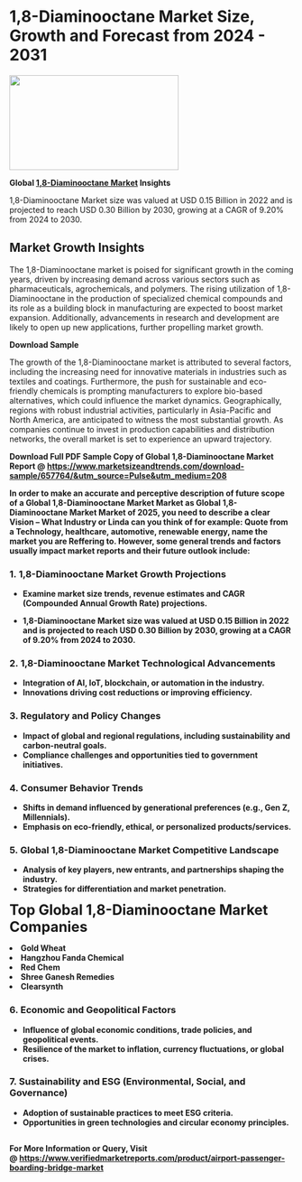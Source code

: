 <H1>1,8-Diaminooctane Market Size, Growth and Forecast from 2024 - 2031</H1><img class="aligncenter size-medium wp-image-584254" src="https://thirdeyenews.in/wp-content/uploads/2024/09/Global-Market-Research-300x168.jpeg" alt="" width="300" height="168" /><p><strong>Global&nbsp;<a href="https://www.marketsizeandtrends.com/download-sample/657764/&amp;utm_source=Pulse&amp;utm_medium=208">1,8-Diaminooctane Market</a> Insights</strong></p><p>1,8-Diaminooctane Market size was valued at USD 0.15 Billion in 2022 and is projected to reach USD 0.30 Billion by 2030, growing at a CAGR of 9.20% from 2024 to 2030.</p><p><h2>Market Growth Insights</h2> <p>The 1,8-Diaminooctane market is poised for significant growth in the coming years, driven by increasing demand across various sectors such as pharmaceuticals, agrochemicals, and polymers. The rising utilization of 1,8-Diaminooctane in the production of specialized chemical compounds and its role as a building block in manufacturing are expected to boost market expansion. Additionally, advancements in research and development are likely to open up new applications, further propelling market growth.</p> <p><strong>Download Sample</strong></p> <p>The growth of the 1,8-Diaminooctane market is attributed to several factors, including the increasing need for innovative materials in industries such as textiles and coatings. Furthermore, the push for sustainable and eco-friendly chemicals is prompting manufacturers to explore bio-based alternatives, which could influence the market dynamics. Geographically, regions with robust industrial activities, particularly in Asia-Pacific and North America, are anticipated to witness the most substantial growth. As companies continue to invest in production capabilities and distribution networks, the overall market is set to experience an upward trajectory.</p> <p><strong></p><p><span class=""><strong>Download Full PDF Sample Copy of Global 1,8-Diaminooctane Market Report</strong> @ <a href="https://www.marketsizeandtrends.com/download-sample/657764/&amp;utm_source=Pulse&amp;utm_medium=208" target="_blank">https://www.marketsizeandtrends.com/download-sample/657764/&amp;utm_source=Pulse&amp;utm_medium=208</a></span></p><p>In order to make an accurate and perceptive description of future scope of a Global&nbsp;1,8-Diaminooctane Market Market as Global&nbsp;1,8-Diaminooctane Market Market of 2025, you need to describe a clear Vision &ndash; What Industry or Linda can you think of for example: Quote from a Technology, healthcare, automotive, renewable energy, name the market you are Reffering to. However, some general trends and factors usually impact market reports and their future outlook include:</p><h3>1.&nbsp;<strong>1,8-Diaminooctane Market Growth Projections</strong></h3><ul><li>Examine market size trends, revenue estimates and CAGR (Compounded Annual Growth Rate) projections.</li><li><p>1,8-Diaminooctane Market size was valued at USD 0.15 Billion in 2022 and is projected to reach USD 0.30 Billion by 2030, growing at a CAGR of 9.20% from 2024 to 2030.</p></li></ul><h3>2.&nbsp;<strong>1,8-Diaminooctane Market Technological Advancements</strong></h3><ul><li>Integration of AI, IoT, blockchain, or automation in the industry.</li><li>Innovations driving cost reductions or improving efficiency.</li></ul><h3>3.&nbsp;<strong>Regulatory and Policy Changes</strong></h3><ul><li>Impact of global and regional regulations, including sustainability and carbon-neutral goals.</li><li>Compliance challenges and opportunities tied to government initiatives.</li></ul><h3>4.&nbsp;<strong>Consumer Behavior Trends</strong></h3><ul><li>Shifts in demand influenced by generational preferences (e.g., Gen Z, Millennials).</li><li>Emphasis on eco-friendly, ethical, or personalized products/services.</li></ul><h3>5.&nbsp;<strong>Global 1,8-Diaminooctane Market Competitive Landscape</strong></h3><ul><li>Analysis of key players, new entrants, and partnerships shaping the industry.</li><li>Strategies for differentiation and market penetration.</li></ul><p data-pm-slice="1 1 []"><span style="color: inherit; font-family: inherit; font-size: 25px;">Top Global 1,8-Diaminooctane Market Companies</span></p><div class="" data-test-id=""><p><li>Gold Wheat</li><li> Hangzhou Fanda Chemical</li><li> Red Chem</li><li> Shree Ganesh Remedies</li><li> Clearsynth</li></p></div><h3>6.&nbsp;<strong>Economic and Geopolitical Factors</strong></h3><ul><li>Influence of global economic conditions, trade policies, and geopolitical events.</li><li>Resilience of the market to inflation, currency fluctuations, or global crises.</li></ul><h3>7.&nbsp;<strong>Sustainability and ESG (Environmental, Social, and Governance)</strong></h3><ul><li>Adoption of sustainable practices to meet ESG criteria.</li><li>Opportunities in green technologies and circular economy principles.</li></ul><h2><strong style="font-size: 14px;">For More Information or Query, Visit @&nbsp;</strong><a style="background-color: #ffffff; font-size: 14px;" href="https://www.marketsizeandtrends.com/report/1-8-diaminooctane-market/" target="_blank">https://www.verifiedmarketreports.com/product/airport-passenger-boarding-bridge-market</a></h2>
